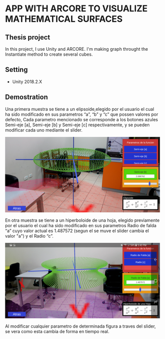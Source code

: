 # APP WITH ARCORE TO VISUALIZE MATHEMATICAL SURFACES
## Thesis project
In this project, I use Unity and ARCORE. I'm making graph throught the Instantiate method to create several cubes.

## Setting
- Unity 2018.2.X

## Demostration

Una primera muestra se tiene a un elipsoide,elegido por el usuario el cual ha sido modificado en sus parametros “a”, “b” y “c” que possen valores por defecto, Cada parametro mencionado se corresponde a los botones azules Semi-eje [a], Semi-eje [b] y Semi-eje [c] respectivamente, y se pueden modificar cada uno mediante el slider.

![Un elipsoide](/demo5.png)

En otra  muestra  se  tiene a un hiperboloide de una hoja, elegido previamente por el usuario el cual ha sido modificado en sus parametros Radio de falda “a” cuyo valor actual es 1.487572 (segun el se muve el slider cambia el valor "a") y el Radio “c”.

![Un elipsoide](/demo8.png)

Al modificar cualquier parametro de determinada figura a traves del slider, se vera como esta cambia de forma en tiempo real.

